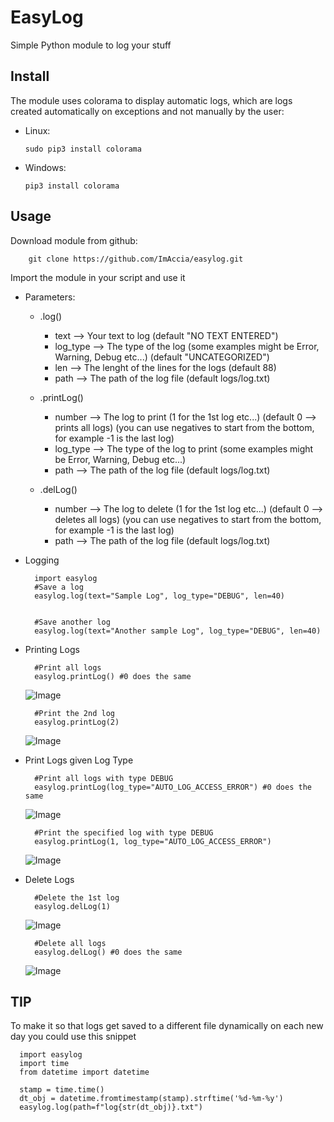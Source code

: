 # EasyLog
Simple Python module to log your stuff


## Install

The module uses colorama to display automatic logs, which are logs created automatically on exceptions and not manually by the user:

- Linux:
   
      sudo pip3 install colorama
    

- Windows:
   
      pip3 install colorama



## Usage

Download module from github:

        git clone https://github.com/ImAccia/easylog.git
     

Import the module in your script and use it

- Parameters:
   - .log()
      - text     --> Your text to log (default "NO TEXT ENTERED")
      - log_type --> The type of the log (some examples might be Error, Warning, Debug etc...) (default "UNCATEGORIZED")
      - len      --> The lenght of the lines for the logs (default 88)
      - path     --> The path of the log file (default logs/log.txt)


   - .printLog()
      - number   --> The log to print (1 for the 1st log etc...) (default 0 --> prints all logs) (you can use negatives to start from the bottom, for example -1 is the last log)
      - log_type --> The type of the log to print (some examples might be Error, Warning, Debug etc...)
      - path     --> The path of the log file (default logs/log.txt)


   - .delLog()
      - number   --> The log to delete (1 for the 1st log etc...) (default 0 --> deletes all logs) (you can use negatives to start from the bottom, for example -1 is the last log)
      - path     --> The path of the log file (default logs/log.txt)


- Logging

        import easylog
        #Save a log
        easylog.log(text="Sample Log", log_type="DEBUG", len=40)


        #Save another log
        easylog.log(text="Another sample Log", log_type="DEBUG", len=40)


- Printing Logs

        #Print all logs
        easylog.printLog() #0 does the same
     ![Image](<https://i.imgur.com/XEXcRyO.png>)


        #Print the 2nd log
        easylog.printLog(2)
     ![Image](<https://i.imgur.com/D2458Uk.png>)

- Print Logs given Log Type

        #Print all logs with type DEBUG
        easylog.printLog(log_type="AUTO_LOG_ACCESS_ERROR") #0 does the same
     ![Image](<https://i.imgur.com/TVa3XOx.png>)


        #Print the specified log with type DEBUG
        easylog.printLog(1, log_type="AUTO_LOG_ACCESS_ERROR")
     ![Image](<https://i.imgur.com/vYXFkq1.png>)


- Delete Logs

        #Delete the 1st log
        easylog.delLog(1)
     ![Image](<https://i.imgur.com/vQLupuG.png>)


        #Delete all logs
        easylog.delLog() #0 does the same
     ![Image](<https://i.imgur.com/3llv62A.png>)



## TIP

To make it so that logs get saved to a different file dynamically on each new day you could use this snippet

      import easylog
      import time
      from datetime import datetime

      stamp = time.time()
      dt_obj = datetime.fromtimestamp(stamp).strftime('%d-%m-%y')
      easylog.log(path=f"log{str(dt_obj)}.txt")